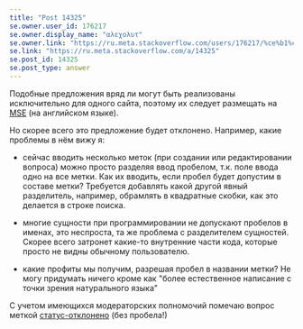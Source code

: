 ```yaml
---
title: "Post 14325"
se.owner.user_id: 176217
se.owner.display_name: "αλεχολυτ"
se.owner.link: "https://ru.meta.stackoverflow.com/users/176217/%ce%b1%ce%bb%ce%b5%cf%87%ce%bf%ce%bb%cf%85%cf%84"
se.link: "https://ru.meta.stackoverflow.com/a/14325"
se.post_id: 14325
se.post_type: answer
---
```

<p>Подобные предложения вряд ли могут быть реализованы исключительно для одного сайта, поэтому их следует размещать на <a href="https://meta.stackexchange.com/">MSE</a> (на английском языке).</p>
<p>Но скорее всего это предложение будет отклонено. Например, какие проблемы в нём вижу я:</p>
<ul>
<li><p>сейчас вводить несколько меток (при создании или редактировании вопроса) можно просто разделяя ввод пробелом, т.к. поле ввода одно на все метки. Как их вводить, если пробел будет допустим в составе метки? Требуется добавлять какой другой явный разделитель, например, обрамлять в квадратные скобки, как это делается в строке поиска.</p>
</li>
<li><p>многие сущности при программировании не допускают пробелов в именах, это неспроста, та же проблема с разделителем сущностей. Скорее всего затронет какие-то внутренние части кода, которые просто не видны обычному пользователю.</p>
</li>
<li><p>какие профиты мы получим, разрешая пробел в названии метки? Не могу придумать ничего кроме как &quot;более естественное написание с точки зрения натурального языка&quot;</p>
</li>
</ul>
<p>С учетом имеющихся модераторских полномочий помечаю вопрос меткой <a href="/questions/tagged/%d1%81%d1%82%d0%b0%d1%82%d1%83%d1%81-%d0%be%d1%82%d0%ba%d0%bb%d0%be%d0%bd%d0%b5%d0%bd%d0%be" class="s-tag post-tag s-tag__moderator moderator-tag" title="показать вопросы с меткой [статус-отклонено]" aria-label="показать вопросы с меткой [статус-отклонено]" rel="tag" aria-labelledby="tag-статус-отклонено-tooltip-container" data-tag-menu-origin="Unknown">статус-отклонено</a> (без пробела!)</p>
